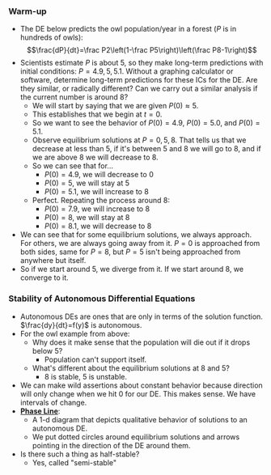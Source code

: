 ### Warm-up
- The DE below predicts the owl population/year in a forest ($P$ is in hundreds of owls): $$\frac{dP}{dt}=\frac P2\left(1-\frac P5\right)\left(\frac P8-1\right)$$
- Scientists estimate $P$ is about 5, so they make long-term predictions with initial conditions: $P=4.9,5,5.1$. Without a graphing calculator or software, determine long-term predictions for these ICs for the DE. Are they similar, or radically different? Can we carry out a similar analysis if the current number is around 8?
	- We will start by saying that we are given $P(0)\approx 5$.
	- This establishes that we begin at $t=0$.
	- So we want to see the behavior of $P(0)=4.9$, $P(0)=5.0$, and $P(0)=5.1$.
	- Observe equilibrium solutions at $P=0, 5, 8$. That tells us that we decrease at less than 5, if it's between 5 and 8 we will go to 8, and if we are above 8 we will decrease to 8.
	- So we can see that for...
		- $P(0)=4.9$, we will decrease to 0
		- $P(0)=5$, we will stay at 5
		- $P(0)=5.1$, we will increase to 8
	- Perfect. Repeating the process around 8:
		- $P(0)=7.9$, we will increase to 8
		- $P(0)=8$, we will stay at 8
		- $P(0)=8.1$, we will decrease to 8
- We can see that for some equilibrium solutions, we always approach. For others, we are always going away from it. $P=0$ is approached from both sides, same for $P=8$, but $P=5$ isn't being approached from anywhere but itself.
- So if we start around 5, we diverge from it. If we start around 8, we converge to it.

### Stability of Autonomous Differential Equations
- Autonomous DEs are ones that are only in terms of the solution function. $\frac{dy}{dt}=f(y)$ is autonomous.
- For the owl example from above:
	- Why does it make sense that the population will die out if it drops below 5?
		- Population can't support itself.
	- What's different about the equilibrium solutions at 8 and 5?
		- 8 is stable, 5 is unstable.
- We can make wild assertions about constant behavior because direction will only change when we hit 0 for our DE. This makes sense. We have intervals of change.
- <u>**Phase Line**</u>:
	- A 1-d diagram that depicts qualitative behavior of solutions to an autonomous DE.
	- We put dotted circles around equilibrium solutions and arrows pointing in the direction of the DE around them.
- Is there such a thing as half-stable?
	- Yes, called "semi-stable"